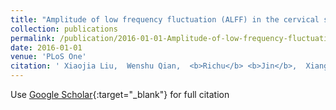 ```yaml
---
title: "Amplitude of low frequency fluctuation (ALFF) in the cervical spinal cord with stenosis: a resting state fMRI study"
collection: publications
permalink: /publication/2016-01-01-Amplitude-of-low-frequency-fluctuation-ALFF-in-the-cervical-spinal-cord-with-stenosis-a-resting-state-fMRI-study
date: 2016-01-01
venue: 'PLoS One'
citation: ' Xiaojia Liu,  Wenshu Qian,  <b>Richu</b> <b>Jin</b>,  Xiang Li,  Keith Luk,  Ed Wu,  Yong Hu, &quot;Amplitude of low frequency fluctuation (ALFF) in the cervical spinal cord with stenosis: a resting state fMRI study.&quot; PLoS One, 2016.'
---
```

Use [Google Scholar](https://scholar.google.com/scholar?q=Amplitude+of+low+frequency+fluctuation+(ALFF)+in+the+cervical+spinal+cord+with+stenosis:+a+resting+state+fMRI+study){:target="_blank"} for full citation